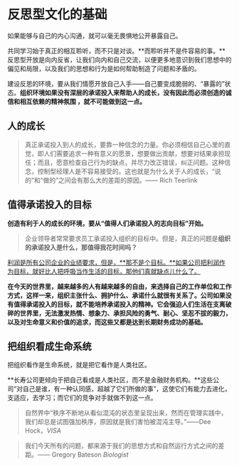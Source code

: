 # 反思型文化的基础

如果能够与自己的内心沟通，就可以毫无畏惧地公开暴露自己。

共同学习始于真正的相互聆听，而不只是对谈。**而聆听并不是件容易的事。**反思型开放是向内反省，让我们向内和自己交流，以便更多地意识到我们思想中的偏见和局限，以及我们的思想和行为是如何帮助制造了问题和矛盾的。

建设反思的环境，要从我们情愿开放自己入手——自己要变成脆弱的、“暴露的”状态。**组织环境如果没有深层的承诺投入来帮助人的成长，没有因此而必须创造的诚信和相互依赖的精神氛围 ，就不可能做到这一点。**

## 人的成长

> 真正承诺投入到人的成长，要靠一种信念的力量。你必须相信自己心里的直觉，即人们需要追求一种有意义的愿景，想要做出贡献，想要对结果承担现任；而且，愿意检查自己行为的缺点，并尽力改正错误，纠正问题。这种信念，控制型经理人是不容易接受的。这也就是为什么关于人的成长，“说的”和“做的”之间会有那么大的差距的原因。—— Rich Teerlink

## 值得承诺投入的目标

**创造有利于人的成长的环境，要从“值得人们承诺投入的志向目标”开始。**

> 企业领导者常常要求员工承诺投入组织的目标中。但是，真正的问题是**组织的承诺投入是什么，那值得我花时间吗？**

<u>利润是所有公司企业的业绩要求，但是，**那不是个目标。**如果公司把利润作为目标，就好比人把呼吸当作生活的目标，那他们真就缺点儿什么了。</u>

**在今天的世界里，越来越多的人有越来越多的自由，来选择自己的工作单位和工作方式，这样一来，组织主张什么、拥护什么、承诺什么就很有关系了。公司如果没有值得承诺投入的目标，就不能培养承诺投入的精神。它会强迫人们生活在支离破碎的世界里，无法激发热情、想象力、承担风险的勇气、耐心、坚忍不拔的毅力，以及对生命意义和价值的追求，而这些又都是达到长期财务成功的基础。**

## 把组织看成生命系统

把组织看作是生命系统，就是把它看作是人类社区。

**长寿公司更倾向于把自己看成是人类社区，而不是金融财务机构。**这些公司“对自己是谁，有一种认同感，超越了它们所做的事”，这使它们有能力去进化，支适应，去学习；而它们的竞争对手就做不到这一点。

> 自然界中“秩序不断地从看似混沌的状态里呈现出来，然而在管理实践中，我们却总是试图强加秩序，原因就是我们害怕被混沌主导。”——Dee Hock，*VISA*

> 我们今天所有的问题，都来源于我们的思想方式和自然运行方式之间的差距。—— Gregory Bateson *Biologist*



